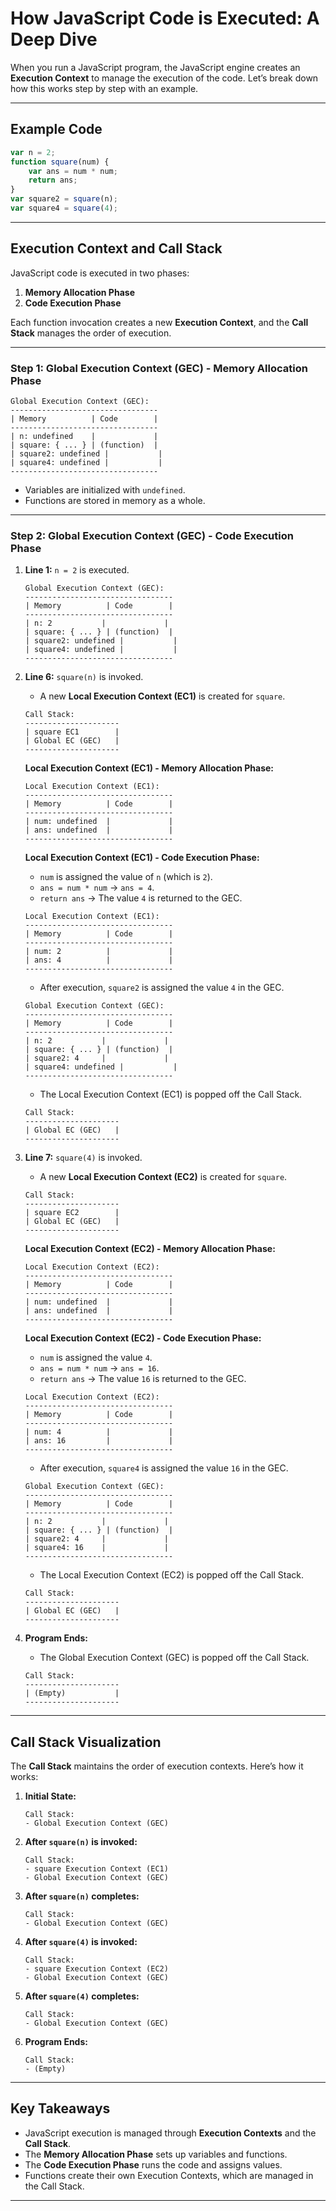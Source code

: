# How JavaScript Code is Executed: A Deep Dive

When you run a JavaScript program, the JavaScript engine creates an **Execution Context** to manage the execution of the code. Let’s break down how this works step by step with an example.

---

## Example Code

```javascript
var n = 2;
function square(num) {
    var ans = num * num;
    return ans;
}
var square2 = square(n);
var square4 = square(4);
```

---

## Execution Context and Call Stack

JavaScript code is executed in two phases:
1. **Memory Allocation Phase**
2. **Code Execution Phase**

Each function invocation creates a new **Execution Context**, and the **Call Stack** manages the order of execution.

---

### Step 1: Global Execution Context (GEC) - Memory Allocation Phase

```
Global Execution Context (GEC):
---------------------------------
| Memory          | Code        |
---------------------------------
| n: undefined    |             |
| square: { ... } | (function)  |
| square2: undefined |           |
| square4: undefined |           |
---------------------------------
```

- Variables are initialized with `undefined`.
- Functions are stored in memory as a whole.

---

### Step 2: Global Execution Context (GEC) - Code Execution Phase

1. **Line 1:** `n = 2` is executed.
   ```
   Global Execution Context (GEC):
   ---------------------------------
   | Memory          | Code        |
   ---------------------------------
   | n: 2           |             |
   | square: { ... } | (function)  |
   | square2: undefined |           |
   | square4: undefined |           |
   ---------------------------------
   ```

2. **Line 6:** `square(n)` is invoked.
   - A new **Local Execution Context (EC1)** is created for `square`.
   ```
   Call Stack:
   ---------------------
   | square EC1        |
   | Global EC (GEC)   |
   ---------------------
   ```

   **Local Execution Context (EC1) - Memory Allocation Phase:**
   ```
   Local Execution Context (EC1):
   ---------------------------------
   | Memory          | Code        |
   ---------------------------------
   | num: undefined  |             |
   | ans: undefined  |             |
   ---------------------------------
   ```

   **Local Execution Context (EC1) - Code Execution Phase:**
   - `num` is assigned the value of `n` (which is `2`).
   - `ans = num * num` → `ans = 4`.
   - `return ans` → The value `4` is returned to the GEC.
   ```
   Local Execution Context (EC1):
   ---------------------------------
   | Memory          | Code        |
   ---------------------------------
   | num: 2          |             |
   | ans: 4          |             |
   ---------------------------------
   ```

   - After execution, `square2` is assigned the value `4` in the GEC.
   ```
   Global Execution Context (GEC):
   ---------------------------------
   | Memory          | Code        |
   ---------------------------------
   | n: 2           |             |
   | square: { ... } | (function)  |
   | square2: 4     |             |
   | square4: undefined |           |
   ---------------------------------
   ```

   - The Local Execution Context (EC1) is popped off the Call Stack.
   ```
   Call Stack:
   ---------------------
   | Global EC (GEC)   |
   ---------------------
   ```

3. **Line 7:** `square(4)` is invoked.
   - A new **Local Execution Context (EC2)** is created for `square`.
   ```
   Call Stack:
   ---------------------
   | square EC2        |
   | Global EC (GEC)   |
   ---------------------
   ```

   **Local Execution Context (EC2) - Memory Allocation Phase:**
   ```
   Local Execution Context (EC2):
   ---------------------------------
   | Memory          | Code        |
   ---------------------------------
   | num: undefined  |             |
   | ans: undefined  |             |
   ---------------------------------
   ```

   **Local Execution Context (EC2) - Code Execution Phase:**
   - `num` is assigned the value `4`.
   - `ans = num * num` → `ans = 16`.
   - `return ans` → The value `16` is returned to the GEC.
   ```
   Local Execution Context (EC2):
   ---------------------------------
   | Memory          | Code        |
   ---------------------------------
   | num: 4          |             |
   | ans: 16         |             |
   ---------------------------------
   ```

   - After execution, `square4` is assigned the value `16` in the GEC.
   ```
   Global Execution Context (GEC):
   ---------------------------------
   | Memory          | Code        |
   ---------------------------------
   | n: 2           |             |
   | square: { ... } | (function)  |
   | square2: 4     |             |
   | square4: 16    |             |
   ---------------------------------
   ```

   - The Local Execution Context (EC2) is popped off the Call Stack.
   ```
   Call Stack:
   ---------------------
   | Global EC (GEC)   |
   ---------------------
   ```

4. **Program Ends:**
   - The Global Execution Context (GEC) is popped off the Call Stack.
   ```
   Call Stack:
   ---------------------
   | (Empty)           |
   ---------------------
   ```

---

## Call Stack Visualization

The **Call Stack** maintains the order of execution contexts. Here’s how it works:

1. **Initial State:**
   ```
   Call Stack:
   - Global Execution Context (GEC)
   ```

2. **After `square(n)` is invoked:**
   ```
   Call Stack:
   - square Execution Context (EC1)
   - Global Execution Context (GEC)
   ```

3. **After `square(n)` completes:**
   ```
   Call Stack:
   - Global Execution Context (GEC)
   ```

4. **After `square(4)` is invoked:**
   ```
   Call Stack:
   - square Execution Context (EC2)
   - Global Execution Context (GEC)
   ```

5. **After `square(4)` completes:**
   ```
   Call Stack:
   - Global Execution Context (GEC)
   ```

6. **Program Ends:**
   ```
   Call Stack:
   - (Empty)
   ```

---

## Key Takeaways

- JavaScript execution is managed through **Execution Contexts** and the **Call Stack**.
- The **Memory Allocation Phase** sets up variables and functions.
- The **Code Execution Phase** runs the code and assigns values.
- Functions create their own Execution Contexts, which are managed in the Call Stack.

---

